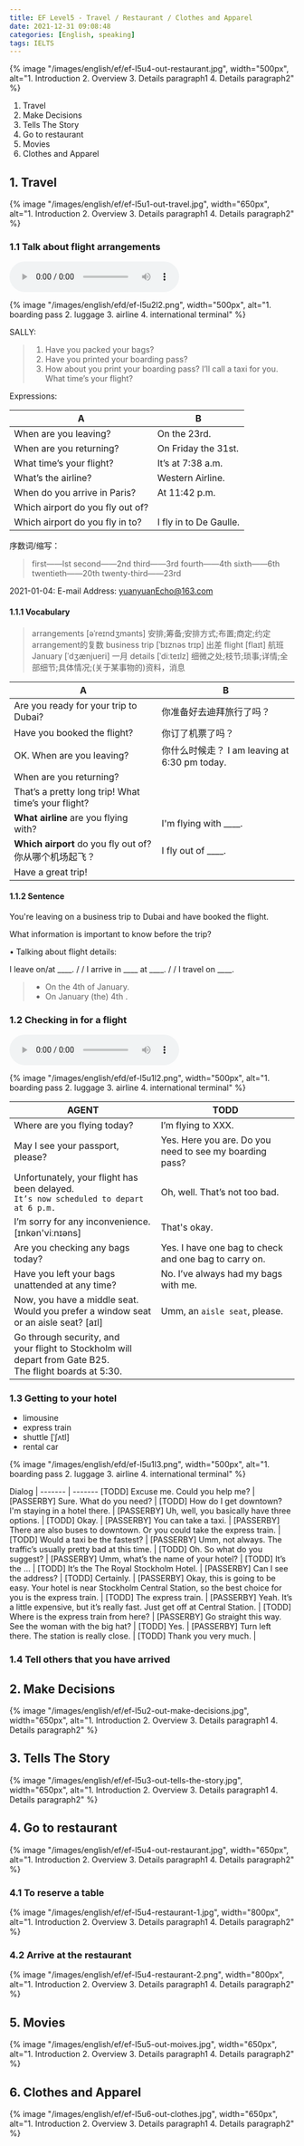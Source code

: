 ```yaml
---
title: EF Level5 - Travel / Restaurant / Clothes and Apparel
date: 2021-12-31 09:08:48
categories: [English, speaking]
tags: IELTS
---
```


{% image "/images/english/ef/ef-l5u4-out-restaurant.jpg", width="500px", alt="1. Introduction 2. Overview 3. Details paragraph1 4. Details paragraph2" %}

1. Travel  
2. Make Decisions
3. Tells The Story  
4. Go to restaurant
5. Movies   
6. Clothes and Apparel  

<!-- more -->

## 1. Travel

{% image "/images/english/ef/ef-l5u1-out-travel.jpg", width="650px", alt="1. Introduction 2. Overview 3. Details paragraph1 4. Details paragraph2" %}

### 1.1 Talk about flight arrangements

<audio src="/voices/ef/l5u1-travel-flight-arrangements.m4a" controls="controls">
Your browser does not support the audio tag.
</audio>

{% image "/images/english/efd/ef-l5u2l2.png", width="500px", alt="1. boarding pass 2. luggage 3. airline 4. international terminal" %}

SALLY:

> 1. Have you packed your bags?
> 2. Have you printed your boarding pass?
> 3. How about you print your boarding pass? I’ll call a taxi for you. What time’s your flight?

Expressions:

A | B
------- | -------
 When are you leaving? |  On the 23rd.
 When are you returning? |  On Friday the 31st.
 What time’s your flight? |  It’s at 7:38 a.m.
 What’s the airline? |  Western Airline.
 When do you arrive in Paris? |  At 11:42 p.m.
 Which airport do you fly out of? |
 Which airport do you fly in to? | I fly in to De Gaulle.
 
序数词/缩写：

> first——lst second——2nd third——3rd
> fourth——4th sixth——6th twentieth——20th
> twenty-third——23rd


2021-01-04: E-mail Address: yuanyuanEcho@163.com

#### 1.1.1 Vocabulary

> arrangements [əˈreɪndʒmənts] 安排;筹备;安排方式;布置;商定;约定
> arrangement的复数
> business trip [ˈbɪznəs trɪp] 出差
> flight [flaɪt] 航班
> January [ˈdʒænjueri] 一月
> details [ˈdiːteɪlz] 细微之处;枝节;琐事;详情;全部细节;具体情况;(关于某事物的)资料，消息

A | B
------- | -------
Are you ready for your trip to Dubai? | 你准备好去迪拜旅行了吗？
Have you booked the flight?  | 你订了机票了吗？
OK. When are you leaving? | 你什么时候走？ I am leaving at 6:30 pm today. 
When are you returning? | 
That’s a pretty long trip! What time’s your flight? |
**What airline** are you flying with? | I'm flying with ____.
**Which airport** do you fly out of? <br> 你从哪个机场起飞？ |  I fly out of ____.
Have a great trip! |

#### 1.1.2 Sentence

You're leaving on a business trip to Dubai and have booked the flight. 

What information is important to know before the trip?

 • Talking about flight details:

 I leave on/at ____. /  / I arrive in ____ at ____. /  / I travel on ____. 

> - On the 4th of January.
> - On January (the) 4th .

### 1.2 Checking in for a flight

<audio src="/voices/ef/l5u1-travel-Checking-in-for-a-flight.m4a" controls="controls">Your browser does not support the audio tag. </audio>

{% image "/images/english/efd/ef-l5u1l2.png", width="500px", alt="1. boarding pass 2. luggage 3. airline 4. international terminal" %}

AGENT | TODD
------- | -------
Where are you flying today? | I’m flying to XXX.
May I see your passport, please? | Yes. Here you are. Do you need to see my boarding pass? 
Unfortunately, your flight has been delayed. <br> `It’s now scheduled to depart at 6 p.m.`  | Oh, well. That’s not too bad. 
I’m sorry for any inconvenience. [ɪnkən'viːnɪəns] | That's okay. 
Are you checking any bags today? | Yes. I have one bag to check and one bag to carry on. 
Have you left your bags unattended at any time? | No. I’ve always had my bags with me. 
Now, you have a middle seat. <br> Would you prefer a window seat or an aisle seat? [aɪl] | Umm, an `aisle seat`, please. |
Go through security, and <br> your flight to Stockholm will depart from Gate B25. <br> The flight boards at 5:30. |

### 1.3 Getting to your hotel

- limousine
- express train
- shuttle  [ˈʃʌtl] 
- rental car

{% image "/images/english/efd/ef-l5u1l3.png", width="500px", alt="1. boarding pass 2. luggage 3. airline 4. international terminal" %}

Dialog |
------- | -------
[TODD] Excuse me. Could you help me? | 
[PASSERBY] Sure. What do you need? |
[TODD] How do I get downtown? I'm staying in a hotel there. |
[PASSERBY] Uh, well, you basically have three options. |
[TODD] Okay. |
[PASSERBY] You can take a taxi. |
[PASSERBY] There are also buses to downtown. Or you could take the express train. |
[TODD] Would a taxi be the fastest? |
[PASSERBY] Umm, not always. The traffic’s usually pretty bad at this time. |
[TODD] Oh. So what do you suggest? |
[PASSERBY] Umm, what’s the name of your hotel? |
[TODD] It’s the ... |
[TODD] It’s the The Royal Stockholm Hotel. |
[PASSERBY] Can I see the address? |
[TODD] Certainly. |
[PASSERBY] Okay, this is going to be easy. Your hotel is near Stockholm Central Station, so the best choice for you is the express train. |
[TODD] The express train. |
[PASSERBY] Yeah. It’s a little expensive, but it’s really fast. Just get off at Central Station. |
[TODD] Where is the express train from here? |
[PASSERBY] Go straight this way. See the woman with the big hat? |
[TODD] Yes. |
[PASSERBY] Turn left there. The station is really close. |
[TODD] Thank you very much. |

### 1.4 Tell others that you have arrived

## 2. Make Decisions

{% image "/images/english/ef/ef-l5u2-out-make-decisions.jpg", width="650px", alt="1. Introduction 2. Overview 3. Details paragraph1 4. Details paragraph2" %}

## 3. Tells The Story

{% image "/images/english/ef/ef-l5u3-out-tells-the-story.jpg", width="650px", alt="1. Introduction 2. Overview 3. Details paragraph1 4. Details paragraph2" %}

## 4. Go to restaurant

{% image "/images/english/ef/ef-l5u4-out-restaurant.jpg", width="650px", alt="1. Introduction 2. Overview 3. Details paragraph1 4. Details paragraph2" %}

### 4.1 To reserve a table

{% image "/images/english/ef/ef-l5u4-restaurant-1.jpg", width="800px", alt="1. Introduction 2. Overview 3. Details paragraph1 4. Details paragraph2" %}

### 4.2 Arrive at the restaurant

{% image "/images/english/ef/ef-l5u4-restaurant-2.png", width="800px", alt="1. Introduction 2. Overview 3. Details paragraph1 4. Details paragraph2" %}


## 5. Movies

{% image "/images/english/ef/ef-l5u5-out-moives.jpg", width="650px", alt="1. Introduction 2. Overview 3. Details paragraph1 4. Details paragraph2" %}


## 6. Clothes and Apparel

{% image "/images/english/ef/ef-l5u6-out-clothes.jpg", width="650px", alt="1. Introduction 2. Overview 3. Details paragraph1 4. Details paragraph2" %}

